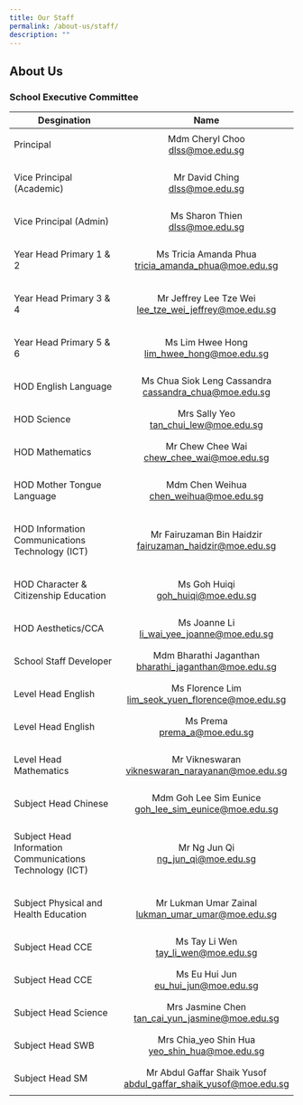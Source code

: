 ```yaml
---
title: Our Staff
permalink: /about-us/staff/
description: ""
---
```

## About Us

### School Executive Committee

| **Desgination** | **Name** |
|:---:|:---:|
| <p align="left">Principal | Mdm Cheryl Choo<br>[dlss@moe.edu.sg](mailto:dlss@moe.edu.sg) |
| <p align="left">Vice Principal (Academic) | Mr David Ching<br>[dlss@moe.edu.sg](mailto:dlss@moe.edu.sg) |
| <p align="left">Vice Principal (Admin)| Ms Sharon Thien<br>[dlss@moe.edu.sg](mailto:dlss@moe.edu.sg)|
|<p align="left">Year Head Primary 1 & 2| Ms Tricia Amanda Phua<br>[tricia_amanda_phua@moe.edu.sg](mailto:tricia_amanda_phua@moe.edu.sg)|
|<p align="left">Year Head Primary 3 & 4| Mr Jeffrey Lee Tze Wei<br>[lee_tze_wei_jeffrey@moe.edu.sg](mailto:lee_tze_wei_jeffrey@moe.edu.sg)|
|<p align="left">Year Head Primary 5 & 6|Ms Lim Hwee Hong<br>[lim_hwee_hong@moe.edu.sg](mailto:lim_hwee_hong@moe.edu.sg)|
|<p align="left">HOD English Language|Ms Chua Siok Leng Cassandra<br>[cassandra_chua@moe.edu.sg](mailto:cassandra_chua@moe.edu.sg)|
|<p align="left">HOD Science|Mrs Sally Yeo<br>[tan_chui_lew@moe.edu.sg](mailto:tan_chui_lew@moe.edu.sg)|
|<p align="left">HOD Mathematics|Mr Chew Chee Wai<br>[chew_chee_wai@moe.edu.sg](mailto:chew_chee_wai@moe.edu.sg)|
|<p align="left">HOD Mother Tongue Language|Mdm Chen Weihua<br>[chen_weihua@moe.edu.sg](mailto:chen_weihua@moe.edu.sg)|
|<p align="left">HOD Information Communications Technology (ICT)|Mr Fairuzaman Bin Haidzir<br>[fairuzaman_haidzir@moe.edu.sg](mailto:fairuzaman_haidzir@moe.edu.sg)|
|<p align="left">HOD Character & Citizenship Education|Ms Goh Huiqi<br>[goh_huiqi@moe.edu.sg](mailto:goh_huiqi@moe.edu.sg)|
|<p align="left">HOD Aesthetics/CCA|Ms Joanne Li<br>[li_wai_yee_joanne@moe.edu.sg](mailto:li_wai_yee_joanne@moe.edu.sg)|
|<p align="left">School Staff Developer|Mdm Bharathi Jaganthan<br>[bharathi_jaganthan@moe.edu.sg](mailto:bharathi_jaganthan@moe.edu.sg)|
|<p align="left">Level Head English|Ms Florence Lim<br>[lim_seok_yuen_florence@moe.edu.sg](mailto:lim_seok_yuen_florence@moe.edu.sg)|
|<p align="left">Level Head English|Ms Prema<br>[prema_a@moe.edu.sg](mailto:prema_a@moe.edu.sg)|
|<p align="left">Level Head Mathematics|Mr Vikneswaran<br>[vikneswaran_narayanan@moe.edu.sg](mailto:vikneswaran_narayanan@moe.edu.sg)|
|<p align="left">Subject Head Chinese|Mdm Goh Lee Sim Eunice<br>[goh_lee_sim_eunice@moe.edu.sg](mailto:goh_lee_sim_eunice@moe.edu.sg)|
|<p align="left"> Subject Head Information Communications Technology (ICT)|Mr Ng Jun Qi<br>[ng_jun_qi@moe.edu.sg](mailto:ng_jun_qi@moe.edu.sg)|
|<p align="left">Subject Physical and Health Education|Mr Lukman Umar Zainal<br>[lukman_umar_umar@moe.edu.sg](mailto:lukman_umar_umar@moe.edu.sg)|
|<p align="left">Subject Head CCE|Ms Tay Li Wen<br>[tay_li_wen@moe.edu.sg](mailto:tay_li_wen@moe.edu.sg)|
|<p align="left">Subject Head CCE|Ms Eu Hui Jun<br>[eu_hui_jun@moe.edu.sg](mailto:eu_hui_jun@moe.edu.sg)|
|<p align="left">Subject Head Science|Mrs Jasmine Chen<br>[tan_cai_yun_jasmine@moe.edu.sg](mailto:tan_cai_yun_jasmine@moe.edu.sg)|
|<p align="left">Subject Head SWB|Mrs Chia_yeo Shin Hua<br>[yeo_shin_hua@moe.edu.sg](mailto:yeo_shin_hua@moe.edu.sg)|
|<p align="left">Subject Head SM|Mr Abdul Gaffar Shaik Yusof<br>[abdul_gaffar_shaik_yusof@moe.edu.sg](mailto:abdul_gaffar_shaik_yusof@moe.edu.sg)|